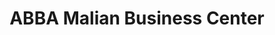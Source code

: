 ---
title: "ABBA Malian Business Center"
url: /zwedru/abba-malian-business-center/
shop: Lebensmittel
---